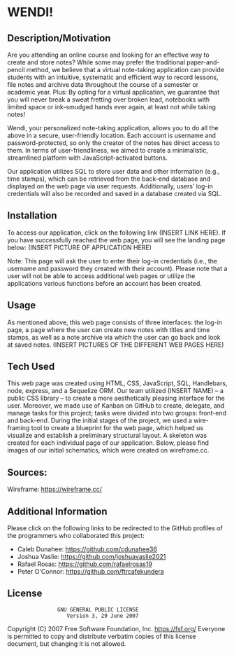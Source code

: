 # WENDI!

## Description/Motivation
Are you attending an online course and looking for an effective way to create and store notes? While some may prefer the traditional paper-and-pencil method, we believe that a virtual note-taking application can provide students with an intuitive, systematic and efficient way to record lessons, file notes and archive data throughout the course of a semester or academic year. Plus: By opting for a virtual application, we guarantee that you will never break a sweat fretting over broken lead, notebooks with limited space or ink-smudged hands ever again, at least not while taking notes!

Wendi, your personalized note-taking application, allows you to do all the above in a secure, user-friendly location. Each account is username and password-protected, so only the creator of the notes has direct access to them. In terms of user-friendliness, we aimed to create a minimalistic, streamlined platform with JavaScript-activated buttons. 

Our application utilizes SQL to store user data and other information (e.g., time stamps), which can be retrieved from the back-end database and displayed on the web page via user requests. Additionally, users’ log-in credentials will also be recorded and saved in a database created via SQL.

## Installation
To access our application, click on the following link (INSERT LINK HERE). If you have successfully reached the web page, you will see the landing page below:
(INSERT PICTURE OF APPLICATION HERE)

Note: This page will ask the user to enter their log-in credentials (i.e., the username and password they created with their account). Please note that a user will not be able to access additional web pages or utilize the applications various functions before an account has been created.

## Usage
As mentioned above, this web page consists of three interfaces: the log-in page, a page where the user can create new notes with titles and time stamps, as well as a note archive via which the user can go back and look at saved notes.
(INSERT PICTURES OF THE DIFFERENT WEB PAGES HERE)

## Tech Used
This web page was created using HTML, CSS, JavaScript, SQL, Handlebars, node, express, and a Sequelize ORM. Our team utilized (INSERT NAME) – a public CSS library – to create a more aesthetically pleasing interface for the user. Moreover, we made use of Kanban on GitHub to create, delegate, and manage tasks for this project; tasks were divided into two groups: front-end and back-end.
During the initial stages of the project, we used a wire-framing tool to create a blueprint for the web page, which helped us visualize and establish a preliminary structural layout. A skeleton was created for each individual page of our application. Below, please find images of our initial schematics, which were created on wireframe.cc.

## Sources:
Wireframe: https://wireframe.cc/ 


## Additional Information
Please click on the following links to be redirected to the GitHub profiles of the programmers who collaborated this project:

- Caleb Dunahee: https://github.com/cdunahee36
- Joshua Vaslie: https://github.com/joshuavaslie2021
- Rafael Rosas: https://github.com/rafaelrosas19
- Peter O'Connor: https://github.com/ftrcafekundera

## License
                    GNU GENERAL PUBLIC LICENSE
                       Version 3, 29 June 2007

 Copyright (C) 2007 Free Software Foundation, Inc. <https://fsf.org/>
 Everyone is permitted to copy and distribute verbatim copies
 of this license document, but changing it is not allowed.
